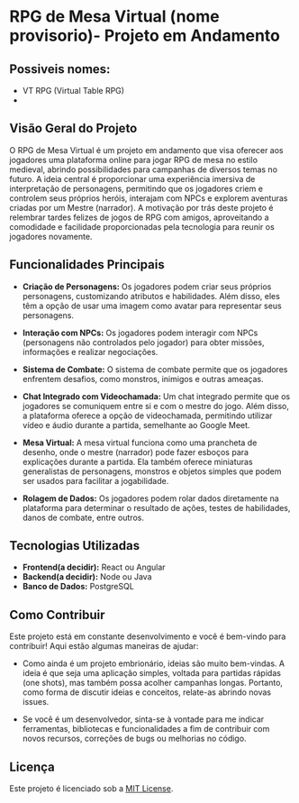 # RPG de Mesa Virtual (nome provisorio)- Projeto em Andamento

## Possiveis nomes:
  - VT RPG (Virtual Table RPG)
  - 

## Visão Geral do Projeto

O RPG de Mesa Virtual é um projeto em andamento que visa oferecer aos jogadores uma plataforma online para jogar RPG de mesa no estilo medieval, abrindo possibilidades para campanhas de diversos temas no futuro. A ideia central é proporcionar uma experiência imersiva de interpretação de personagens, permitindo que os jogadores criem e controlem seus próprios heróis, interajam com NPCs e explorem aventuras criadas por um Mestre (narrador). A motivação por trás deste projeto é relembrar tardes felizes de jogos de RPG com amigos, aproveitando a comodidade e facilidade proporcionadas pela tecnologia para reunir os jogadores novamente.

## Funcionalidades Principais

- **Criação de Personagens:** Os jogadores podem criar seus próprios personagens, customizando atributos e habilidades. Além disso, eles têm a opção de usar uma imagem como avatar para representar seus personagens.
  
- **Interação com NPCs:** Os jogadores podem interagir com NPCs (personagens não controlados pelo jogador) para obter missões, informações e realizar negociações.
  
- **Sistema de Combate:** O sistema de combate permite que os jogadores enfrentem desafios, como monstros, inimigos e outras ameaças.
  
- **Chat Integrado com Videochamada:** Um chat integrado permite que os jogadores se comuniquem entre si e com o mestre do jogo. Além disso, a plataforma oferece a opção de videochamada, permitindo utilizar vídeo e áudio durante a partida, semelhante ao Google Meet.
  
- **Mesa Virtual:** A mesa virtual funciona como uma prancheta de desenho, onde o mestre (narrador) pode fazer esboços para explicações durante a partida. Ela também oferece miniaturas generalistas de personagens, monstros e objetos simples que podem ser usados para facilitar a jogabilidade.

- **Rolagem de Dados:** Os jogadores podem rolar dados diretamente na plataforma para determinar o resultado de ações, testes de habilidades, danos de combate, entre outros.

## Tecnologias Utilizadas

- **Frontend(a decidir):** React ou Angular
- **Backend(a decidir):** Node ou Java
- **Banco de Dados:** PostgreSQL

## Como Contribuir

Este projeto está em constante desenvolvimento e você é bem-vindo para contribuir! Aqui estão algumas maneiras de ajudar:

- Como ainda é um projeto embrionário, ideias são muito bem-vindas. A ideia é que seja uma aplicação simples, voltada para partidas rápidas (one shots), mas também possa acolher campanhas longas. Portanto, como forma de discutir ideias e conceitos, relate-as abrindo novas issues.
  
- Se você é um desenvolvedor, sinta-se à vontade para me indicar ferramentas, bibliotecas e funcionalidades a fim de contribuir com novos recursos, correções de bugs ou melhorias no código.

## Licença

Este projeto é licenciado sob a [MIT License](LICENSE).
